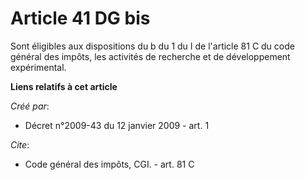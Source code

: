 # Article 41 DG bis

Sont éligibles aux dispositions du b du 1 du I de l'article 81 C du code général des impôts, les activités de recherche et de
développement expérimental.

**Liens relatifs à cet article**

_Créé par_:

  - Décret n°2009-43 du 12 janvier 2009 - art. 1

_Cite_:

  - Code général des impôts, CGI. - art. 81 C
